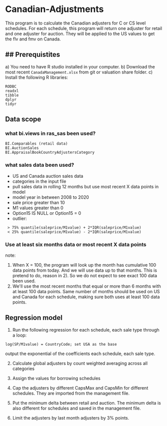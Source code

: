 # Canadian-Adjustments
This program is to calculate the Canadian adjusters for C or CS level schedules. For each schedule, this program will return one adjuster for retail and one adjuster for auction. They will be applied to the US values to get the flv and fmv on Canada.

## ## Prerequistites
a)  You need to have R studio installed in your computer. 
b)  Download the most recent `CanadaManagement.xlsx` from git or valuation share folder.
c)  Install the following R libraries:
```
RODBC
readxl
tibble
dplyr
tidyr
```
## Data scope
### what bi.views in ras_sas been used?
```
BI.Comparables (retail data)
BI.AuctionSales 
BI.AppraisalBookCountryAdjustersCategory
```
### what sales data been used?
- US and Canada auction sales data
- categories in the input file
- pull sales data in rolling 12 months but use most recent X data points in model
- model year in between 2008 to 2020
- sale price greater than 10
- M1 values greater than 0
- Option15 IS NULL or Option15 = 0
- outlier: 
```
 > 75% quantile(saleprice/M1value) + 2*IQR(saleprice/M1value)
 < 25% quantile(saleprice/M1value) - 2*IQR(saleprice/M1value)
 ```
 
### Use at least six months data or most recent X data points
note: 
1) When X = 100, the program will look up the month has cumulative 100 data points from today. And we will use data up to that months. 
This is pretend to do, reason in 2). So we do not expect to see exact 100 data been used. 
2) We'll use the most recent months that equal or more than 6 months with at least 100 data points. Same number of months should be used on US and Canada for each schedule, making sure both uses at least 100 data points. 


## Regression model
1) Run the following regression for each schedule, each sale type through a loop:
```
log(SP/M1value) = CountryCode; set USA as the base
```
output the exponential of the coefficients each schedule, each sale type.

2) Calculate global adjusters by count weighted averaging across all categories

3) Assign the values for borrowing schedules

4) Cap the adjusters by different CapsMax and CapsMin for different schedules. They are imported from the management file.

5) Put the minimum delta between retail and auction. The minimum delta is also different for schedules and saved in the management file. 

6) Limit the adjusters by last month adjusters by 3% points.
